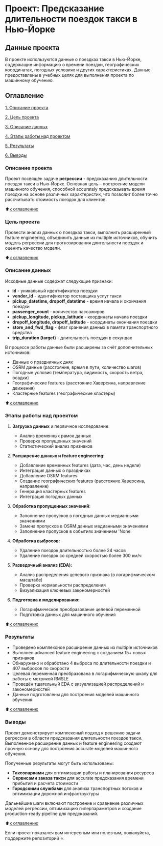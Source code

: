 # Проект: Предсказание длительности поездок такси в Нью-Йорке

## Данные проекта

В проекте используются данные о поездках такси в Нью-Йорке, содержащие информацию о времени поездки, географических координатах, погодных условиях и других характеристиках. Данные предоставлены в учебных целях для выполнения проекта по машинному обучению.

## Оглавление

[1. Описание проекта](#Описание-проекта)

[2. Цель проекта](#Цель-проекта)

[3. Описание данных](#Описание-данных)

[4. Этапы работы над проектом](#Этапы-работы-над-проектом)

[5. Результаты](#Результаты)

[6. Выводы](#Выводы)

### Описание проекта

Проект посвящён задаче **регрессии** - предсказанию длительности поездок такси в Нью-Йорке. Основная цель – построение модели машинного обучения, способной accurately предсказывать время поездки на основе различных характеристик, что позволит более точно рассчитывать стоимость поездок для клиентов.

:arrow_up:[к оглавлению](#Оглавление)

### Цель проекта

Провести анализ данных о поездках такси, выполнить расширенный feature engineering, объединить данные из multiple источников, обучить модель регрессии для прогнозирования длительности поездок и оценить качество модели.

:arrow_up:[к оглавлению](#Оглавление)

### Описание данных

Исходные данные содержат следующие признаки:

* **id** - уникальный идентификатор поездки
* **vendor_id** - идентификатор поставщика услуг такси
* **pickup_datetime, dropoff_datetime** - время начала и окончания поездки
* **passenger_count** - количество пассажиров
* **pickup_longitude, pickup_latitude** - координаты начала поездки
* **dropoff_longitude, dropoff_latitude** - координаты окончания поездки
* **store_and_fwd_flag** - флаг хранения данных в памяти транспортного средства
* **trip_duration (target)** - длительность поездки в секундах

В процессе работы данные были расширены за счёт дополнительных источников:
* Данные о праздничных днях
* OSRM данные (расстояние, время в пути, количество шагов)
* Погодные условия (температура, видимость, скорость ветра, осадки)
* Географические features (расстояние Хаверсина, направление движения)
* Кластерные features (географические кластеры)

:arrow_up:[к оглавлению](#Оглавление)

### Этапы работы над проектом

1. **Загрузка данных** и первичное исследование:
   * Анализ временных рамок данных
   * Проверка пропущенных значений
   * Статистический анализ признаков

2. **Расширение данных и feature engineering:**
   * Добавление временных features (дата, час, день недели)
   * Интеграция данных о праздниках
   * Добавление OSRM features
   * Создание географических features (расстояние Хаверсина, направление)
   * Генерация кластерных features
   * Интеграция погодных данных

3. **Обработка пропущенных значений:**
   * Заполнение пропусков в погодных данных медианными значениями
   * Замена пропусков в OSRM данных медианными значениями
   * Заполнение пропусков в событиях значением 'None'

4. **Обработка выбросов:**
   * Удаление поездок длительностью более 24 часов
   * Удаление поездок со средней скоростью более 300 км/ч

5. **Разведочный анализ (EDA):**
   * Анализ распределения целевого признака (в логарифмическом масштабе)
   * Проверка нормальности распределения
   * Визуализация ключевых закономерностей

6. **Подготовка к моделированию:**
   * Логарифмическое преобразование целевой переменной
   * Подготовка данных для машинного обучения

:arrow_up:[к оглавлению](#Оглавление)

### Результаты

* Проведено комплексное расширение данных из multiple источников
* Выполнен advanced feature engineering с созданием 15+ новых признаков
* Обнаружено и обработано 4 выброса по длительности поездки и 407 выбросов по скорости
* Целевая переменная преобразована в логарифмическую шкалу для работы с метрикой RMSLE
* Проведён тщательный EDA с визуализацией распределений и закономерностей
* Данные подготовлены для построения моделей машинного обучения

:arrow_up:[к оглавлению](#Оглавление)

### Выводы

Проект демонстрирует комплексный подход к решению задачи регрессии в области предсказания длительности поездок такси. Выполненное расширение данных и feature engineering создают прочную основу для построения accurate моделей машинного обучения.

Полученные результаты могут быть использованы:
* **Таксопарками** для оптимизации работы и планирования ресурсов
* **Сервисами заказа такси** для accurate предсказания времени прибытия и расчета стоимости
* **Городскими службами** для анализа транспортных потоков и оптимизации дорожной инфраструктуры

Дальнейшие шаги включают построение и сравнение различных моделей регрессии, оптимизацию гиперпараметров и создание production-ready pipeline для предсказаний.

:arrow_up:[к оглавлению](#Оглавление)

Если проект показался вам интересным или полезным, пожалуйста, поддержите репозиторий ⭐️.
